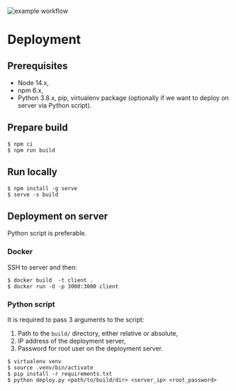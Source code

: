 ![example workflow](https://github.com/radosz99/pick-up-games-frontend/actions/workflows/deploy_actions.yaml/badge.svg)



# Deployment

## Prerequisites
- Node 14.x,
- npm 6.x,
- Python 3.8.x, pip, virtualenv package (optionally if we want to deploy on server via Python script).


## Prepare build
```
$ npm ci  
$ npm run build
```

## Run locally
```
$ npm install -g serve
$ serve -s build
```

## Deployment on server
Python script is preferable.

### Docker
SSH to server and then:
```
$ docker build  -t client .
$ docker run -d -p 3000:3000 client
```

### Python script
It is required to pass 3 arguments to the script:
1. Path to the `build/` directory, either relative or absolute,
2. IP address of the deployment server,
3. Password for root user on the deployment server.

```
$ virtualenv venv
$ source .venv/bin/activate
$ pip install -r requirements.txt
$ python deploy.py <path/to/build/dir> <server_ip> <root_password>
```
